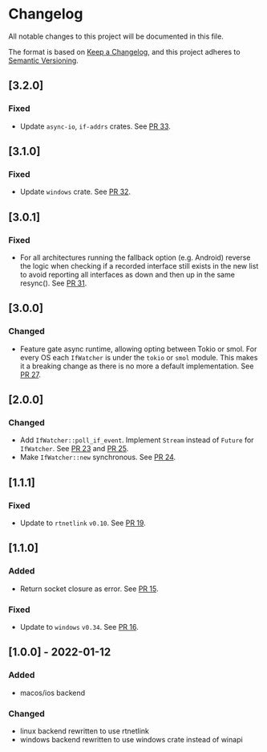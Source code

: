 # Changelog
All notable changes to this project will be documented in this file.

The format is based on [Keep a Changelog](https://keepachangelog.com/en/1.0.0/),
and this project adheres to [Semantic Versioning](https://semver.org/spec/v2.0.0.html).

## [3.2.0]

### Fixed

- Update `async-io`, `if-addrs` crates.
  See [PR 33](https://github.com/mxinden/if-watch/pull/33).

## [3.1.0]

### Fixed

- Update `windows` crate.
  See [PR 32](https://github.com/mxinden/if-watch/pull/32).

## [3.0.1]

### Fixed

- For all architectures running the fallback option (e.g. Android) reverse the logic when checking if a recorded interface still exists in the new list to avoid reporting all interfaces as down and then up in the same resync().
  See [PR 31].

[PR 31]: https://github.com/mxinden/if-watch/pull/31

## [3.0.0]

### Changed
- Feature gate async runtime, allowing opting between Tokio or smol. For every OS each `IfWatcher` is
  under the `tokio` or `smol` module. This makes it a breaking change as there
  is no more a default implementation. See [PR 27](https://github.com/mxinden/if-watch/pull/27).

## [2.0.0]

### Changed
- Add `IfWatcher::poll_if_event`. Implement `Stream` instead of `Future` for `IfWatcher`.
  See [PR 23] and [PR 25].
- Make `IfWatcher::new` synchronous. See [PR 24].

[PR 23]: https://github.com/mxinden/if-watch/pull/23
[PR 24]: https://github.com/mxinden/if-watch/pull/24
[PR 25]: https://github.com/mxinden/if-watch/pull/25

## [1.1.1]

### Fixed
- Update to `rtnetlink` `v0.10`. See [PR 19].

[PR 19]: https://github.com/mxinden/if-watch/pull/19

## [1.1.0]
### Added
- Return socket closure as error. See [PR 15].

### Fixed
- Update to `windows` `v0.34`. See [PR 16].

[PR 15]: https://github.com/mxinden/if-watch/pull/15
[PR 16]: https://github.com/mxinden/if-watch/pull/16

## [1.0.0] - 2022-01-12
### Added
- macos/ios backend

### Changed
- linux backend rewritten to use rtnetlink
- windows backend rewritten to use windows crate instead of winapi
